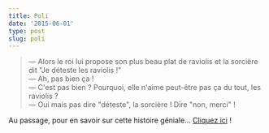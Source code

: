 ```yaml
---
title: Poli
date: '2015-06-01'
type: post
slug: poli
---
```


> — Alors le roi lui propose son plus beau plat de raviolis et la sorcière dit "Je déteste les raviolis !"  
> — Ah, pas bien ça !  
> — C'est pas bien ? Pourquoi, elle n'aime peut-être pas ça du tout, les raviolis ?  
> — Oui mais pas dire "déteste", la sorcière ! Dire "non, merci" !

Au passage, pour en savoir sur cette histoire géniale... [Cliquez ici](https://youtu.be/7LSQWUTPb0Y) !
